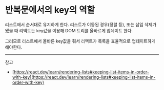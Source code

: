 # 반복문에서의 key의 역할

리스트에서 순서대로 유지하게 한다. 리스트가 이동된 경우(정렬 등), 또는 삽입 삭제가 됐을 때 리액트는 key값을 이용해 DOM 트리를 올바르게 업데이트 한다.

그러므로 리스트에서 올바른 key값을 줘서 리액트가 목록을 효율적으로 업데이트하게 해야한다.

---
참고
- [https://react.dev/learn/rendering-lists#keeping-list-items-in-order-with-key](https://react.dev/learn/rendering-lists#keeping-list-items-in-order-with-key)
